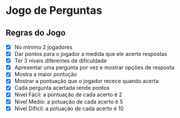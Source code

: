 # Jogo de Perguntas
## Regras do Jogo

- [x] No mínimo 2 jogadores
- [x] Dar pontos para o jogador a medida que ele acerte respostas
- [x] Ter 3 níveis diferentes de dificuldade
- [x] Apresentar uma pergunta por vez e mostrar opções de resposta
- [x] Mostra a maior pontução
- [x] Mostrar a pontuação que o jogador recece quando acerta
- [x] Cada pergunta acertada rende pontos
- [x] Nivel Fácil: a pontuação de cada acerto é 2
- [x] Nivel Medio: a potuação de cada acerto é 5
- [x] Nivel Dificil: a potuação de cada acerto é 10
